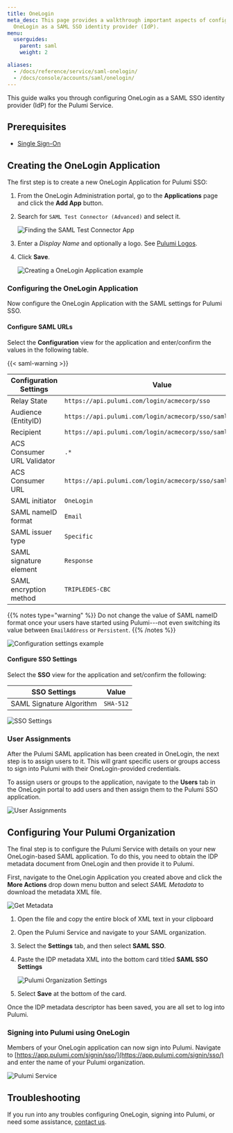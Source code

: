 ```yaml
---
title: OneLogin
meta_desc: This page provides a walkthrough important aspects of configuring
  OneLogin as a SAML SSO identity provider (IdP).
menu:
  userguides:
    parent: saml
    weight: 2

aliases:
  - /docs/reference/service/saml-onelogin/
  - /docs/console/accounts/saml/onelogin/
---
```


This guide walks you through configuring OneLogin as a SAML SSO identity provider (IdP) for the Pulumi Service.

## Prerequisites

- [Single Sign-On](/docs/guides/saml/sso/)

## Creating the OneLogin Application

The first step is to create a new OneLogin Application for Pulumi SSO:

1. From the OneLogin Administration portal, go to the **Applications** page and click the **Add App** button.
1. Search for `SAML Test Connector (Advanced)` and select it.

    ![Finding the SAML Test Connector App](/images/docs/reference/service/saml-onelogin/onelogin-find-app.png)

1. Enter a _Display Name_ and optionally a logo. See [Pulumi Logos](https://www.pulumi.com/brand/#logos).
1. Click **Save**.

    ![Creating a OneLogin Application example](/images/docs/reference/service/saml-onelogin/onelogin-create-saml-app.png)

### Configuring the OneLogin Application

Now configure the OneLogin Application with the SAML settings for Pulumi SSO.

#### Configure SAML URLs

Select the **Configuration** view for the application and enter/confirm the values in the following table.

{{< saml-warning >}}

| Configuration Settings     | Value                                                     |
| -------------------------- | --------------------------------------------------------- |
| Relay State                | `https://api.pulumi.com/login/acmecorp/sso`               |
| Audience (EntityID)        | `https://api.pulumi.com/login/acmecorp/sso/saml/metadata` |
| Recipient                  | `https://api.pulumi.com/login/acmecorp/sso/saml/acs`      |
| ACS Consumer URL Validator | `.*`                                                      |
| ACS Consumer URL           | `https://api.pulumi.com/login/acmecorp/sso/saml/acs`      |
| SAML initiator             | `OneLogin`                                                |
| SAML nameID format         | `Email`                                                   |
| SAML issuer type           | `Specific`                                                |
| SAML signature element     | `Response`                                                |
| SAML encryption method     | `TRIPLEDES-CBC`                                           |

{{% notes type="warning" %}}
Do not change the value of SAML nameID format once your users have started using Pulumi---not even switching its value between `EmailAddress` or `Persistent`.
{{% /notes %}}

![Configuration settings example ](/images/docs/reference/service/saml-onelogin/onelogin-configure-app.png)

#### Configure SSO Settings

Select the **SSO** view for the application and set/confirm the following:

| SSO Settings             | Value     |
| ------------------------ | --------- |
| SAML Signature Algorithm | `SHA-512` |

![SSO Settings](/images/docs/reference/service/saml-onelogin/onelogin-sso-sig-setting.png)

### User Assignments

After the Pulumi SAML application has been created in OneLogin, the next step is to assign users to it.
This will grant specific users or groups access to sign into Pulumi with their OneLogin-provided
credentials.

To assign users or groups to the application, navigate to the **Users** tab in the OneLogin portal to add users and then assign them to the Pulumi SSO application.

![User Assignments](/images/docs/reference/service/saml-onelogin/onelogin-add-user-sso.png)

## Configuring Your Pulumi Organization

The final step is to configure the Pulumi Service with details on your new OneLogin-based
SAML application. To do this, you need to obtain the IDP metadata document from OneLogin and then provide
it to Pulumi.

First, navigate to the OneLogin Application you created above and click the **More Actions** drop down menu button and select _SAML Metadata_ to download the metadata XML file.

![Get Metadata](/images/docs/reference/service/saml-onelogin/onelogin-get-metadata.png)

1. Open the file and copy the entire block of XML text in your clipboard
1. Open the Pulumi Service and navigate to your SAML organization.
1. Select the **Settings** tab, and then select **SAML SSO**.
1. Paste the IDP metadata XML into the bottom card titled **SAML SSO Settings**

    ![Pulumi Organization Settings](/images/docs/reference/service/saml-onelogin/onelogin-pulumi-saml-metadata.png)

1. Select **Save** at the bottom of the card.

Once the IDP metadata descriptor has been saved, you are all set to log into Pulumi.

### Signing into Pulumi using OneLogin

Members of your OneLogin application can now sign into Pulumi. Navigate to
[https://app.pulumi.com/signin/sso/](https://app.pulumi.com/signin/sso/) and enter the
name of your Pulumi organization.

![Pulumi Service](/images/docs/reference/service/saml-okta/pulumi-console-signin.png)

## Troubleshooting

If you run into any troubles configuring OneLogin, signing into Pulumi, or need some assistance, [contact us](/about#contact-us).

